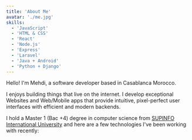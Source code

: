 ```yaml
---
title: 'About Me'
avatar: './me.jpg'
skills:
  - 'JavaScript'
  - 'HTML & CSS'
  - 'React'
  - 'Node.js'
  - 'Express'
  - 'Laravel'
  - 'Java + Android'
  - 'Python + Django'
---
```


Hello! I'm Mehdi, a software developer based in Casablanca Morocco.

I enjoys building things that live on the internet. I develop exceptional Websites and Web/Mobile apps that provide intuitive, pixel-perfect user interfaces with efficient and modern backends.

I hold a Master 1 (Bac +4) degree in computer science from [SUPINFO International University](https://www.supinfo.com/) and here are a few technologies I've been working with recently: